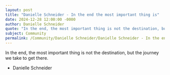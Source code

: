 ```yaml
---
layout: post
title: "Danielle Schneider - In the end the most important thing is"
date: 2024-12-28 12:00:00 -0000
author: Danielle Schneider
quote: "In the end, the most important thing is not the destination, but the journey we take to get there."
subject: Community
permalink: /Community/Danielle Schneider/Danielle Schneider - In the end the most important thing is
---
```


In the end, the most important thing is not the destination, but the journey we take to get there.

- Danielle Schneider
